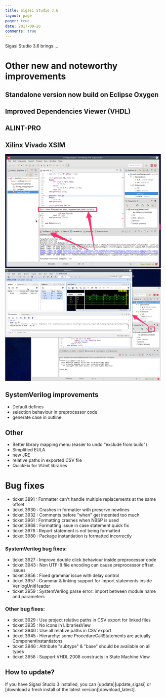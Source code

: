 ```yaml
---
title: Sigasi Studio 3.6
layout: page
pager: true
date: 2017-09-26
comments: true
---
```

Sigasi Studio 3.6 brings ...




# Other new and noteworthy improvements

## Standalone version now build on Eclipse Oxygen

## Improved Dependencies Viewer (VHDL)

## ALINT-PRO

## Xilinx Vivado XSIM

![XSIM errors are displayed with markers in the editor and problems view](/releasenotes/3.6/xsim_compilation_error.png)
![Start a simulation by setting a toplevel and clicking the run button](/releasenotes/3.6/xsim_simulation.png)

## SystemVerilog improvements

* Default defines
* selection behaviour in preprocessor code
* generate case in outline

## Other

* Better library mapping menu (easier to undo "exclude from build")
* Simplified EULA
* new JRE
* relative paths in exported CSV file
* QuickFix for VUnit libraries


# Bug fixes

- ticket 3891 : Formatter can't handle multiple replacements at the same offset
- ticket 3930 : Crashes in formatter with preserve newlines
- ticket 3932 : Comments before "when" get indented too much
- ticket 3961 : Formatting crashes when NBSP is used
- ticket 3968 : Formatting issue in case statement quick fix
- ticket 3979 : Report statement is not being formatted
- ticket 3980 : Package instantiation is formatted incorrectly

### SystemVerilog bug fixes:

- ticket 3927 : Improve double click behaviour inside preprocessor code
- ticket 3943 : Non UTF-8 file encoding can cause preprocessor offset issues
- ticket 3956 : Fixed grammar issue with delay control
- ticket 3957 : Grammar & linking support for import statements inside VerilogUnitHeader
- ticket 3959 : SystemVerilog parse error: import between module name and parameters

### Other bug fixes:

- ticket 3929 : Use project relative paths in CSV export for linked files
- ticket 3935 : No icons in LibrariesView
- ticket 3940 : Use all relative paths in CSV export
- ticket 3945 : Hierarchy: some ProcedureCallStatements are actually ComponentInstantiatons
- ticket 3946 : Attribute "subtype" & "base" should be available on all types
- ticket 3958 : Support VHDL 2008 constructs in State Machine View

## How to update?

If you have Sigasi Studio 3 installed, you can [update][update_sigasi] or [download a fresh install of the latest version][download_latest].
